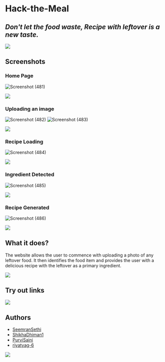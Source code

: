 # Hack-the-Meal
## *Don't let the food waste, Recipe with leftover is a new taste.*

<a href="https://github.com/404"><img src="https://user-images.githubusercontent.com/73097560/115834477-dbab4500-a447-11eb-908a-139a6edaec5c.gif"></a>

## Screenshots

### Home Page

![Screenshot (481)](https://user-images.githubusercontent.com/101940722/210149852-02bb39a0-2071-4e86-ba6a-fd0e03d492fb.png)

<a href="https://github.com/404"><img src="https://user-images.githubusercontent.com/73097560/115834477-dbab4500-a447-11eb-908a-139a6edaec5c.gif"></a>

### Uploading an image

![Screenshot (482)](https://user-images.githubusercontent.com/101940722/210149891-5c0dce55-8ad4-464c-95d0-70bdd40058f9.png)
![Screenshot (483)](https://user-images.githubusercontent.com/101940722/210149876-60918b6f-c850-4872-b1db-8fd774cf82a0.png)
 
<a href="https://github.com/404"><img src="https://user-images.githubusercontent.com/73097560/115834477-dbab4500-a447-11eb-908a-139a6edaec5c.gif"></a>
 
 ### Recipe Loading
![Screenshot (484)](https://user-images.githubusercontent.com/101940722/210149893-63949613-fd45-4e64-9033-a58104a586c3.png)

<a href="https://github.com/404"><img src="https://user-images.githubusercontent.com/73097560/115834477-dbab4500-a447-11eb-908a-139a6edaec5c.gif"></a>

### Ingredient Detected
![Screenshot (485)](https://user-images.githubusercontent.com/101940722/210149895-e54fa4bc-b2de-4ad0-8d2e-1a840e1b586c.png)

<a href="https://github.com/404"><img src="https://user-images.githubusercontent.com/73097560/115834477-dbab4500-a447-11eb-908a-139a6edaec5c.gif"></a>

### Recipe Generated
![Screenshot (486)](https://user-images.githubusercontent.com/101940722/210149896-4ce9a2f5-4063-44f4-8047-8b44928ff831.png)

<a href="https://github.com/404"><img src="https://user-images.githubusercontent.com/73097560/115834477-dbab4500-a447-11eb-908a-139a6edaec5c.gif"></a>

## What it does?
The website allows the user to commence with uploading a photo of any leftover food. It then identifies the food item and provides the user with a delicious recipe with the leftover as a primary ingredient.

<a href="https://github.com/404"><img src="https://user-images.githubusercontent.com/73097560/115834477-dbab4500-a447-11eb-908a-139a6edaec5c.gif"></a>

## Try out links

<a href="https://github.com/404"><img src="https://user-images.githubusercontent.com/73097560/115834477-dbab4500-a447-11eb-908a-139a6edaec5c.gif"></a>

## Authors
- <a href="https://github.com/SeemranSethi">SeemranSethi</a>
- <a href="https://github.com/ShikhaDhiman1">ShikhaDhiman1</a>
- <a href="https://github.com/PurviSaini">PurviSaini</a>
- <a href="https://github.com/riyatyag-6">riyatyag-6</a>

<a href="https://github.com/404"><img src="https://user-images.githubusercontent.com/73097560/115834477-dbab4500-a447-11eb-908a-139a6edaec5c.gif"></a>
